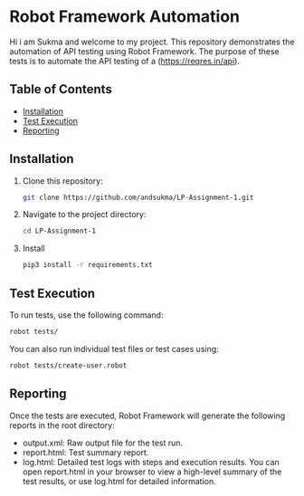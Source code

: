 # Robot Framework Automation
Hi i am Sukma and welcome to my project. This repository demonstrates the automation of API testing using Robot Framework. The purpose of these tests is to automate the API testing of a (https://reqres.in/api).


## Table of Contents
- [Installation](#installation)
- [Test Execution](#test-execution)
- [Reporting](#reporting)

## Installation

1. Clone this repository:

    ```bash
    git clone https://github.com/andsukma/LP-Assignment-1.git
    ```
2. Navigate to the project directory:
    ```bash
    cd LP-Assignment-1
    ```
3. Install 
    ```bash
    pip3 install -r requirements.txt
    ```
## Test Execution
To run tests, use the following command:
```bash
robot tests/
```
You can also run individual test files or test cases using:
```bash
robot tests/create-user.robot
```
## Reporting
Once the tests are executed, Robot Framework will generate the following reports in the root directory:
* output.xml: Raw output file for the test run.
* report.html: Test summary report.
* log.html: Detailed test logs with steps and execution results.
You can open report.html in your browser to view a high-level summary of the test results, or use log.html for detailed information.
